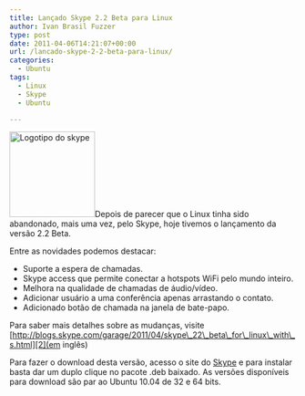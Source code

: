 ```yaml
---
title: Lançado Skype 2.2 Beta para Linux
author: Ivan Brasil Fuzzer
type: post
date: 2011-04-06T14:21:07+00:00
url: /lancado-skype-2-2-beta-para-linux/
categories:
  - Ubuntu
tags:
  - Linux
  - Skype
  - Ubuntu

---
```

[<img class="alignleft size-thumbnail wp-image-2055" title="Skype" src="http://www.ubuntero.com.br/wp-content/uploads/2011/04/Skype-150x150.jpg" alt="Logotipo do skype" width="150" height="150" />][1]Depois de parecer que o Linux tinha sido abandonado, mais uma vez, pelo Skype, hoje tivemos o lançamento da versão 2.2 Beta.

Entre as novidades podemos destacar:

  * Suporte a espera de chamadas.
  * Skype access que permite conectar a hotspots WiFi pelo mundo inteiro.
  * Melhora na qualidade de chamadas de áudio/vídeo.
  * Adicionar usuário a uma conferência apenas arrastando o contato.
  * Adicionado botão de chamada na janela de bate-papo.

Para saber mais detalhes sobre as mudanças, visite [http://blogs.skype.com/garage/2011/04/skype\_22\_beta\_for\_linux\_with\_s.html][2](em inglês)

Para fazer o download desta versão, acesso o site do [Skype][3] e para instalar basta dar um duplo clique no pacote .deb baixado. As versões disponíveis para download são par ao Ubuntu 10.04 de 32 e 64 bits.

 [1]: http://www.ubuntero.com.br/wp-content/uploads/2011/04/Skype.jpg
 [2]: http://blogs.skype.com/garage/2011/04/skype_22_beta_for_linux_with_s.html
 [3]: http://www.skype.com/intl/pt-br/get-skype/on-your-computer/linux/